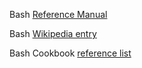 
Bash [Reference Manual](http://www.gnu.org/software/bash/manual/html_node/index.html)

Bash [Wikipedia entry][wikipedia]

Bash Cookbook [reference list](http://www.bashcookbook.com/bashinfo/)

[wikipedia]: http://en.wikipedia.org/wiki/Bash_(Unix_shell)
